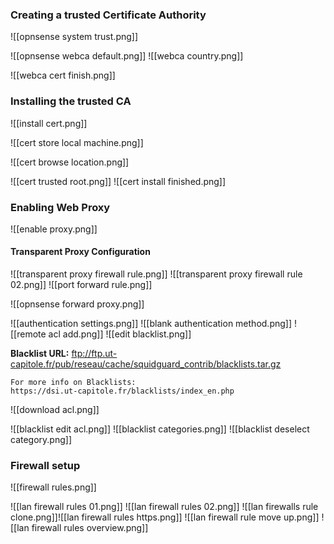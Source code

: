 ### Creating a trusted Certificate Authority

![[opnsense system trust.png]]

![[opnsense webca default.png]]
![[webca country.png]]

![[webca cert finish.png]]

### Installing the trusted CA

![[install cert.png]]

![[cert store local machine.png]]

![[cert browse location.png]]

![[cert trusted root.png]]
![[cert install finished.png]]


### Enabling Web Proxy

![[enable proxy.png]]

#### Transparent Proxy Configuration

![[transparent proxy firewall rule.png]]
![[transparent proxy firewall rule 02.png]]
![[port forward rule.png]]

![[opnsense forward proxy.png]]

![[authentication settings.png]]
![[blank authentication method.png]]
![[remote acl add.png]]
![[edit blacklist.png]]

**Blacklist URL:** ftp://ftp.ut-capitole.fr/pub/reseau/cache/squidguard_contrib/blacklists.tar.gz

```
For more info on Blacklists:
https://dsi.ut-capitole.fr/blacklists/index_en.php
```

![[download acl.png]]

![[blacklist edit acl.png]]
![[blacklist categories.png]]
![[blacklist deselect category.png]]

### Firewall setup

![[firewall rules.png]]

![[lan firewall rules 01.png]]
![[lan firewall rules 02.png]]
![[lan firewalls rule clone.png]]![[lan firewall rules https.png]]
![[lan firewall rule move up.png]]
![[lan firewall rules overview.png]]